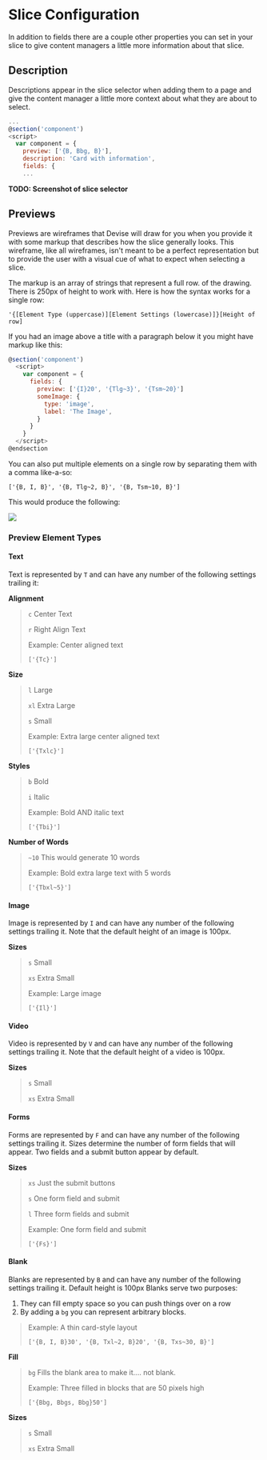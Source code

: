 # Slice Configuration

In addition to fields there are a couple other properties you can set in your slice to give content managers a little more information about that slice. 

## Description

Descriptions appear in the slice selector when adding them to a page and give the content manager a little more context about what they are about to select. 

```javascript
...
@section('component')
<script>
  var component = {
    preview: ['{B, Bbg, B}'],
    description: 'Card with information',
    fields: {
    ...
```

**TODO: Screenshot of slice selector**

## Previews

Previews are wireframes that Devise will draw for you when you provide it with some markup that describes how the slice generally looks. This wireframe, like all wireframes, isn't meant to be a perfect representation but to provide the user with a visual cue of what to expect when selecting a slice.

The markup is an array of strings that represent a full row. of the drawing. There is 250px of height to work with. Here is how the syntax works for a single row:

`'{[Element Type (uppercase)][Element Settings (lowercase)]}[Height of row]`

If you had an image above a title with a paragraph below it you might have markup like this:

```javascript
@section('component')
  <script>
    var component = {
      fields: {
        preview: ['{I}20', '{Tlg~3}', '{Tsm~20}']
        someImage: {
          type: 'image',
          label: 'The Image',
        }
      }
    }
  </script>
@endsection
```

You can also put multiple elements on a single row by separating them with a comma like-a-so:

`['{B, I, B}', '{B, Tlg~2, B}', '{B, Tsm~10, B}']`

This would produce the following:

![](https://github.com/devisephp/cms/raw/v2-dev/docs/imgs/thin-card.png)

### Preview Element Types

#### Text

Text is represented by `T` and can have any number of the following settings trailing it:

**Alignment**

> `c` Center Text
>
> `r` Right Align Text
>
> Example: Center aligned text
>
> `['{Tc}']`

**Size**

> `l` Large
>
> `xl` Extra Large
>
> `s` Small
>
> Example: Extra large center aligned text
>
> `['{Txlc}']`

**Styles**

> `b` Bold
>
> `i` Italic
>
> Example: Bold AND italic text
>
> `['{Tbi}']`

**Number of Words**

> `~10` This would generate 10 words
>
> Example: Bold extra large text with 5 words
>
> `['{Tbxl~5}']`

#### Image

Image is represented by `I` and can have any number of the following settings trailing it. Note that the default height of an image is 100px.

**Sizes**

> `s` Small
>
> `xs` Extra Small
>
> Example: Large image
>
> `['{Il}']`

#### Video

Video is represented by `V` and can have any number of the following settings trailing it. Note that the default height of a video is 100px.

**Sizes**

> `s` Small
>
> `xs` Extra Small

#### Forms

Forms are represented by `F` and can have any number of the following settings trailing it. Sizes determine the number of form fields that will appear. Two fields and a submit button appear by default.

**Sizes**

> `xs` Just the submit buttons
>
> `s` One form field and submit
>
> `l` Three form fields and submit
>
> Example: One form field and submit
>
> `['{Fs}']`

#### Blank

Blanks are represented by `B` and can have any number of the following settings trailing it. Default height is 100px Blanks serve two purposes:

1. They can fill empty space so you can push things over on a row
2. By adding a `bg` you can represent arbitrary blocks.

> Example: A thin card-style layout
>
> `['{B, I, B}30', '{B, Txl~2, B}20', '{B, Txs~30, B}']`

**Fill**

> `bg` Fills the blank area to make it.... not blank.
>
> Example: Three filled in blocks that are 50 pixels high
>
> `['{Bbg, Bbgs, Bbg}50']`

**Sizes**

> `s` Small
>
> `xs` Extra Small


